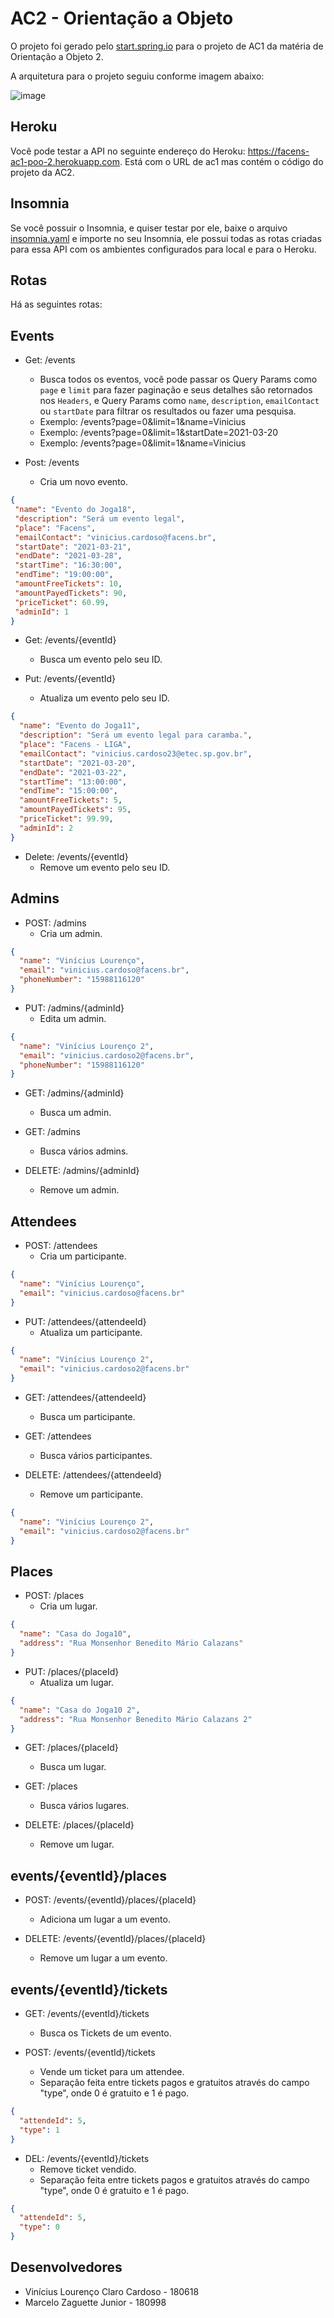 # AC2 - Orientação a Objeto

O projeto foi gerado pelo [start.spring.io](https://start.spring.io/#!type=maven-project&language=java&platformVersion=2.4.4.RELEASE&packaging=jar&jvmVersion=11&groupId=com.h4ad&artifactId=ac1&name=ac1&description=O%20projeto%20de%20AC1%20de%20Orienta%C3%A7%C3%A3o%20a%20Objetos%20-%202&packageName=com.h4ad.ac1&dependencies=devtools,web,data-jpa,h2,postgresql,restdocs) para o projeto de AC1 da matéria de Orientação a Objeto 2.

A arquitetura para o projeto seguiu conforme imagem abaixo:

![image](https://user-images.githubusercontent.com/41178325/118742226-5d637800-b826-11eb-986a-6e428447a261.png)

## Heroku

Você pode testar a API no seguinte endereço do Heroku: <https://facens-ac1-poo-2.herokuapp.com>. Está com o URL de ac1 mas contém o código do projeto da AC2.

## Insomnia

Se você possuir o Insomnia, e quiser testar por ele, baixe o arquivo [insomnia.yaml](/insomnia.yaml) e importe no seu Insomnia, ele possui todas as rotas criadas para essa API com os ambientes configurados para local e para o Heroku.

## Rotas

Há as seguintes rotas:

## Events

- Get: /events
  - Busca todos os eventos, você pode passar os Query Params como `page` e `limit` para fazer paginação e seus detalhes são retornados nos `Headers`, e Query Params como `name`, `description`, `emailContact` ou `startDate` para filtrar os resultados ou fazer uma pesquisa.
  - Exemplo: /events?page=0&limit=1&name=Vinicius
  - Exemplo: /events?page=0&limit=1&startDate=2021-03-20
  - Exemplo: /events?page=0&limit=1&name=Vinicius

- Post: /events
  - Cria um novo evento.

 ```json
{
  "name": "Evento do Joga18",
  "description": "Será um evento legal",
  "place": "Facens",
  "emailContact": "vinicius.cardoso@facens.br",
  "startDate": "2021-03-21",
  "endDate": "2021-03-28",
  "startTime": "16:30:00",
  "endTime": "19:00:00",
  "amountFreeTickets": 10,
  "amountPayedTickets": 90,
  "priceTicket": 60.99,
  "adminId": 1
}
```

- Get: /events/{eventId}
  - Busca um evento pelo seu ID.
  
- Put: /events/{eventId}
  - Atualiza um evento pelo seu ID.

```json
{
  "name": "Evento do Joga11",
  "description": "Será um evento legal para caramba.",
  "place": "Facens - LIGA",
  "emailContact": "vinicius.cardoso23@etec.sp.gov.br",
  "startDate": "2021-03-20",
  "endDate": "2021-03-22",
  "startTime": "13:00:00",
  "endTime": "15:00:00",
  "amountFreeTickets": 5,
  "amountPayedTickets": 95,
  "priceTicket": 99.99,
  "adminId": 2
}
```

- Delete: /events/{eventId}
  - Remove um evento pelo seu ID.

## Admins

- POST: /admins
  - Cria um admin.

```json
{
  "name": "Vinícius Lourenço",
  "email": "vinicius.cardoso@facens.br",
  "phoneNumber": "15988116120"
}
```

- PUT: /admins/{adminId}
  - Edita um admin.

```json
{
  "name": "Vinícius Lourenço 2",
  "email": "vinicius.cardoso2@facens.br",
  "phoneNumber": "15988116120"
}
```

- GET: /admins/{adminId}
  - Busca um admin.

- GET: /admins
  - Busca vários admins.

- DELETE: /admins/{adminId}
  - Remove um admin.

## Attendees

- POST: /attendees
  - Cria um participante.

```json
{
  "name": "Vinícius Lourenço",
  "email": "vinicius.cardoso@facens.br"
}
```

- PUT: /attendees/{attendeeId}
  - Atualiza um participante.

```json
{
  "name": "Vinícius Lourenço 2",
  "email": "vinicius.cardoso2@facens.br"
}
```

- GET: /attendees/{attendeeId}
  - Busca um participante.

- GET: /attendees
  - Busca vários participantes.

- DELETE: /attendees/{attendeeId}
  - Remove um participante.

```json
{
  "name": "Vinícius Lourenço 2",
  "email": "vinicius.cardoso2@facens.br"
}
```

## Places

- POST: /places
  - Cria um lugar.

```json
{
  "name": "Casa do Joga10",
  "address": "Rua Monsenhor Benedito Mário Calazans"
}
```

- PUT: /places/{placeId}
  - Atualiza um lugar.

```json
{
  "name": "Casa do Joga10 2",
  "address": "Rua Monsenhor Benedito Mário Calazans 2"
}
```

- GET: /places/{placeId}
  - Busca um lugar.

- GET: /places
  - Busca vários lugares.

- DELETE: /places/{placeId}
  - Remove um lugar.

## events/{eventId}/places

- POST: /events/{eventId}/places/{placeId}
  - Adiciona um lugar a um evento.

- DELETE: /events/{eventId}/places/{placeId}
  - Remove um lugar a um evento.

## events/{eventId}/tickets
  
- GET: /events/{eventId}/tickets
  - Busca os Tickets de um evento.
  
- POST: /events/{eventId}/tickets
  - Vende um ticket para um attendee.
  - Separação feita entre tickets pagos e gratuitos através do campo "type", onde 0 é gratuito e 1 é pago.

```json
{
  "attendeId": 5,
  "type": 1
}
```

- DEL: /events/{eventId}/tickets
  - Remove ticket vendido.
  - Separação feita entre tickets pagos e gratuitos através do campo "type", onde 0 é gratuito e 1 é pago.

```json
{
  "attendeId": 5,
  "type": 0
}
```

## Desenvolvedores

- Vinícius Lourenço Claro Cardoso - 180618
- Marcelo Zaguette Junior - 180998
